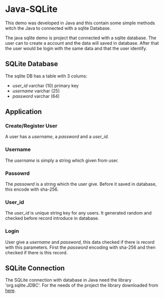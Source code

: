 # Java-SQLite
This demo was developed in Java and this contain some simple methods witch the Java to connected with a sqlite Database.

The java sqlite demo is project that connected with a sqlite database. The user can to create a account and the data will saved in database. After that the user would be login with the same data and that the user identify. 

## SQLite Database
The sqlite DB has a table with 3 colums:

* _user_id_ varchar (10) primary key
* _username_ varchar (25) 
* _password_ varchar (64) 

## Application
### Create/Register User
A user has a _username_, a _password_ and a _user_id_.

### Username
The _username_ is simply a string which given from user.

### Passowrd
The _passowrd_ is a string which the user give. Before it saved in database, this encode with sha-256.

### User_id
The _user_id_ is unique string key for any users. It generated random and checked before record introduce in database. 

### Login
User give a _username_ and _password_, this data checked if there is record with this parameters. First the _password_ encoding with sha-256 and then checked if there is this record.


## SQLite Connection
The SQLite connection with database in Java need the library 'org.sqlite.JDBC'. For the needs of the project the library downloaded from [here](https://bitbucket.org/xerial/sqlite-jdbc/downloads/).
